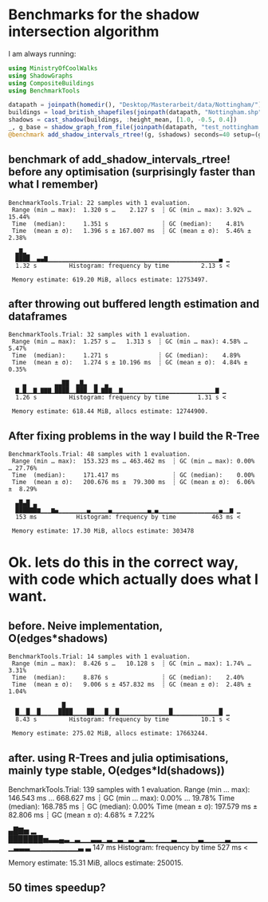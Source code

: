 # Benchmarks for the shadow intersection algorithm
I am always running:
```julia
using MinistryOfCoolWalks
using ShadowGraphs
using CompositeBuildings
using BenchmarkTools

datapath = joinpath(homedir(), "Desktop/Masterarbeit/data/Nottingham/")
buildings = load_british_shapefiles(joinpath(datapath, "Nottingham.shp"); bbox=(minlat=52.89, minlon=-1.2, maxlat=52.92, maxlon=-1.165))
shadows = cast_shadow(buildings, :height_mean, [1.0, -0.5, 0.4])
_, g_base = shadow_graph_from_file(joinpath(datapath, "test_nottingham.json"))
@benchmark add_shadow_intervals_rtree!(g, $shadows) seconds=40 setup=(g = deepcopy($g_base))
```


## benchmark of add_shadow_intervals_rtree! before any optimisation (surprisingly faster than what I remember)
```
BenchmarkTools.Trial: 22 samples with 1 evaluation.
 Range (min … max):  1.320 s …    2.127 s  ┊ GC (min … max): 3.92% … 15.44%
 Time  (median):     1.351 s               ┊ GC (median):    4.81%
 Time  (mean ± σ):   1.396 s ± 167.007 ms  ┊ GC (mean ± σ):  5.46% ±  2.38%

  ▃█▃▁                                                        
  ████▁▁▄▄▇▁▁▁▁▁▁▁▁▁▁▁▁▁▁▁▁▁▁▁▁▁▁▁▁▁▁▁▁▁▁▁▁▁▁▁▁▁▁▁▁▁▁▁▁▁▁▁▁▄ ▁
  1.32 s         Histogram: frequency by time         2.13 s <

 Memory estimate: 619.20 MiB, allocs estimate: 12753497.
```
## after throwing out buffered length estimation and dataframes
```
BenchmarkTools.Trial: 32 samples with 1 evaluation.
 Range (min … max):  1.257 s …   1.313 s  ┊ GC (min … max): 4.58% … 5.47%
 Time  (median):     1.271 s              ┊ GC (median):    4.89%
 Time  (mean ± σ):   1.274 s ± 10.196 ms  ┊ GC (mean ± σ):  4.84% ± 0.35%

    ▃        ▃▃██  ▃█▃  ▃  ▃                                 
  ▇▁█▁▁▇▁▇▇▇▁████▁▁███▁▁█▁▇█▇▁▁▇▁▁▁▁▁▁▁▁▁▁▁▁▁▁▁▁▁▁▁▁▁▁▁▁▁▁▇ ▁
  1.26 s         Histogram: frequency by time        1.31 s <

 Memory estimate: 618.44 MiB, allocs estimate: 12744900.
```

## After fixing problems in the way I build the R-Tree
```
BenchmarkTools.Trial: 48 samples with 1 evaluation.
 Range (min … max):  153.323 ms … 463.462 ms  ┊ GC (min … max): 0.00% … 27.76%
 Time  (median):     171.417 ms               ┊ GC (median):    0.00%
 Time  (mean ± σ):   200.676 ms ±  79.300 ms  ┊ GC (mean ± σ):  6.06% ±  8.29%

  ▄█▄█ ▃                                                         
  ████▇█▆▁▁▁▆▄▁▁▁▁▁▁▁▁▄▁▁▁▁▁▄▁▁▁▁▁▁▁▁▁▁▄▁▄▁▁▁▁▁▁▁▁▁▁▁▁▁▁▁▁▁▄▁▁▆ ▁
  153 ms           Histogram: frequency by time          463 ms <

 Memory estimate: 17.30 MiB, allocs estimate: 303478
 ```

# Ok. lets do this in the correct way, with code which actually does what I want.
## before. Neive implementation, O(edges*shadows)
```
BenchmarkTools.Trial: 14 samples with 1 evaluation.
 Range (min … max):  8.426 s …   10.128 s  ┊ GC (min … max): 1.74% … 3.31%
 Time  (median):     8.876 s               ┊ GC (median):    2.40%
 Time  (mean ± σ):   9.006 s ± 457.832 ms  ┊ GC (mean ± σ):  2.48% ± 1.04%

  ▁  ▁  ▁     ▁█▁▁    ▁▁   ▁  ▁              ▁             ▁  
  █▁▁█▁▁█▁▁▁▁▁████▁▁▁▁██▁▁▁█▁▁█▁▁▁▁▁▁▁▁▁▁▁▁▁▁█▁▁▁▁▁▁▁▁▁▁▁▁▁█ ▁
  8.43 s         Histogram: frequency by time         10.1 s <

 Memory estimate: 275.02 MiB, allocs estimate: 17663244.
```

## after. using R-Trees and julia optimisations, mainly type stable, O(edges*ld(shadows))
BenchmarkTools.Trial: 139 samples with 1 evaluation.
 Range (min … max):  146.543 ms … 668.627 ms  ┊ GC (min … max): 0.00% … 19.78%
 Time  (median):     168.785 ms               ┊ GC (median):    0.00%
 Time  (mean ± σ):   197.579 ms ±  82.806 ms  ┊ GC (mean ± σ):  4.68% ±  7.22%

  ▄█▇▅ ▂                                                         
  ███████▅▃▃▄▃▁▃▁▁▃▃▁▃▁▃▁▃▁▃▁▁▁▁▁▃▁▁▁▁▃▁▁▁▁▃▁▁▁▁▁▁▃▃▃▁▁▁▁▁▁▁▁▁▃ ▃
  147 ms           Histogram: frequency by time          527 ms <

 Memory estimate: 15.31 MiB, allocs estimate: 250015.

 ## 50 times speedup?
